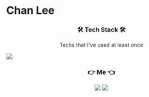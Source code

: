 # Chan Lee



<h3 align="center">🛠 Tech Stack 🛠</h3>

<p align="center"> Techs that I've used at least once </p>

<img src="https://img.shields.io/badge/C-A8B9CC?style=flat-square&logo=C&logoColor=white"/></a>




<h3 align="center">👉  Me 👈</h3>

<p align="center"> <a href="https://www.instagram.com/chanee917" target="_blank"><img src="https://img.shields.io/badge/instargram-E4405F?style=flat-square&logo=Instagram&logoColor=white"/></a> <a href="https://www.youtube.com/channel/UCmYS7qI6iTBRiwJbPAOnQ5A" target="_blank"><img src="https://img.shields.io/badge/youtube-FF0000?style=flat-square&logo=YouTube&logoColor=white"/></a> </p>
